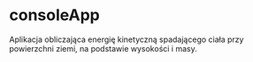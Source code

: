 # consoleApp
Aplikacja obliczająca energię kinetyczną spadającego ciała przy powierzchni ziemi, na podstawie wysokości i masy.
